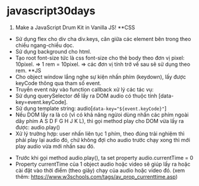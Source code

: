 # javascript30days
01. Make a JavaScript Drum Kit in Vanilla JS!
**CSS
 - Sử dụng flex cho div cha div.keys, căn giữa các element bên trong theo chiều ngang-chiều dọc.
 - Sử dụng background cho html.
 - Tạo root font-size tức là css font-size cho thẻ body theo đơn vị pixel: 10pixel.
 => 1 rem = 10pixel. 
 => các đơn vị tính trở về sau sẽ sử dụng theo rem.
**JS
- Cho object window lắng nghe sự kiện nhấn phím (keydown), lấy được keyCode thông qua tham số event.
- Truyền event này vào function callback xử lý các tác vụ:
 - Sử dụng querySelector để lấy ra DOM audio có thuộc tính [data-key=event.keyCode].
 - Sử dụng template string: audio[`data-key="${event.keyCode}"`] 
 - Nếu DOM lấy ra là có (vì có khả năng ngừoi dùng nhấn các phím ngoài dãy phím A S D F G H J K L), thì gọi method play cho DOM vừa lấy ra được: audio.play()
- Xử lý trường hợp: user nhấn liên tục 1 phím, theo đúng trải nghiệm thì phải play lại audio đó, chứ không đợi cho audio trước chạy xong thì mới play audio vừa mới nhấn sau đó.
 + Trước khi gọi method audio.play(), ta set property audio.currentTime = 0
 + Property currentTime của 1 object audio hoặc video sẽ giúp lấy ra hoặc cài đặt vào thời điểm (theo giây) chạy của audio hoặc video đó. (xem thêm: https://www.w3schools.com/tags/av_prop_currenttime.asp)